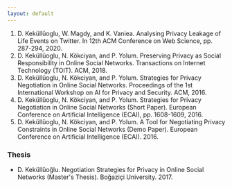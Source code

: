 ```yaml
---
layout: default
---
```

1.  D. Keküllüoglu, W. Magdy, and K. Vaniea. Analysing Privacy Leakage of Life Events on Twitter.
In 12th ACM Conference on Web Science, pp. 287-294, 2020.
1.  D. Keküllüoglu, N. Kökciyan, and P. Yolum. Preserving Privacy as Social Responsibility
in Online Social Networks. Transactions on Internet Technology (TOIT).
ACM, 2018.
1.  D. Keküllüoglu, N. Kökciyan, and P. Yolum. Strategies for Privacy Negotiation in
Online Social Networks. Proceedings of the 1st International Workshop on AI for
Privacy and Security. ACM, 2016.
1.  D. Keküllüoglu, N. Kökciyan, and P. Yolum. Strategies for Privacy Negotiation in Online
Social Networks (Short Paper). European Conference on Artificial Intelligence
(ECAI), pp. 1608-1609, 2016.
1.  D. Keküllüoglu, N. Kökciyan, and P. Yolum. A Tool for Negotiating Privacy
Constraints in Online Social Networks (Demo Paper). European Conference on
Artificial Intelligence (ECAI). 2016.

### Thesis
* D. Keküllüoğlu. Negotiation Strategies for Privacy in Online Social Networks (Master's Thesis).
Boğaziçi University. 2017.
